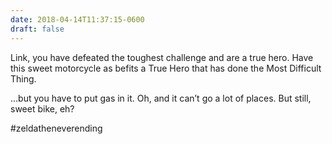 ```yaml
---
date: 2018-04-14T11:37:15-0600
draft: false
---
```


Link, you have defeated the toughest challenge and are a true hero. Have this sweet motorcycle as befits a True Hero that has done the Most Difficult Thing.

…but you have to put gas in it. Oh, and it can’t go a lot of places. But still, sweet bike, eh?

#zeldatheneverending

